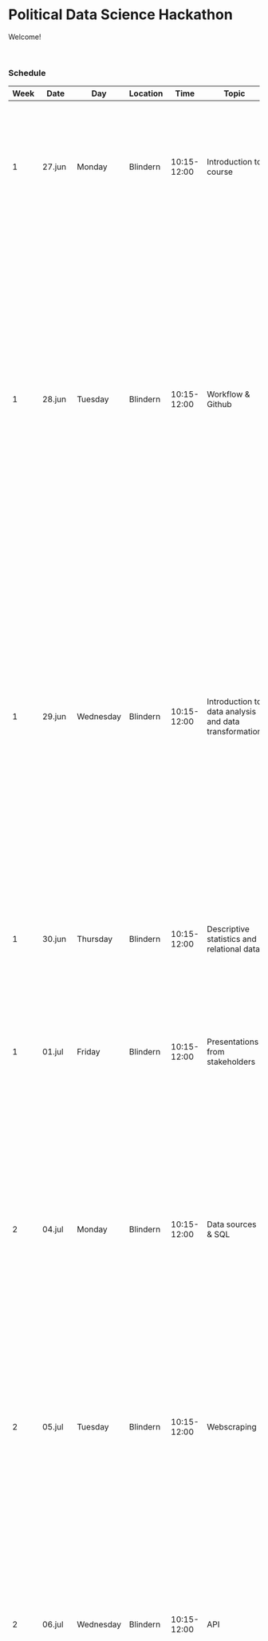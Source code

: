 # Political Data Science Hackathon

Welcome!

<br>

### Schedule

<table class="tg">
<thead>
  <tr>
    <th class="tg-fymr">Week</th>
    <th class="tg-fymr">Date</th>
    <th class="tg-fymr">Day</th>
    <th class="tg-fymr">Location</th>
    <th class="tg-fymr">Time</th>
    <th class="tg-fymr">Topic</th>
    <th class="tg-fymr">Content</th>
  </tr>
</thead>
<tbody>
  <tr>
    <td class="tg-0pky">1</td>
    <td class="tg-0pky">27.jun</td>
    <td class="tg-0pky">Monday</td>
    <td class="tg-0pky">Blindern</td>
    <td class="tg-0pky">10:15-12:00</td>
    <td class="tg-0pky">Introduction to course</td>
    <td class="tg-0pky"><span style="font-weight:bold">Lecture</span>:<br> Introduction to the course<br> Divide into teams<br> How to organize work within teams<br>     <br> <span style="font-weight:bold">Lab</span>:<br> Strength test<br> Team work activities</td>
  </tr>
  <tr>
    <td class="tg-0pky">1</td>
    <td class="tg-0pky">28.jun</td>
    <td class="tg-0pky">Tuesday</td>
    <td class="tg-0pky">Blindern</td>
    <td class="tg-0pky">10:15-12:00</td>
    <td class="tg-0pky">Workflow &amp; Github</td>
    <td class="tg-0pky"><span style="font-weight:bold">Lecture</span>:     <br> Introduction to R and RStudio.<br> Writing and running code, calling functions<br> Introduction to RMarkdown &amp; Jupyter Notebooks<br> Paths and directories, where does your analysis live<br> Github: What is it, why use it, how to create a github account and shared   repository, basic git commands.<br>     <br>     <br><span style="font-weight:bold">Lab</span>:   <br> Practical tasks<br> Set up shared repository<br> Work with pushing and pulling code</td>
  </tr>
  <tr>
    <td class="tg-0pky">1</td>
    <td class="tg-0pky">29.jun</td>
    <td class="tg-0pky">Wednesday</td>
    <td class="tg-0pky">Blindern</td>
    <td class="tg-0pky">10:15-12:00</td>
    <td class="tg-0pky">Introduction to data analysis and   data transformation</td>
    <td class="tg-0pky"><span style="font-weight:bold">Lecture:</span><br>Data import<br>Working with objects in R<br>Data structure (dataframe (tibbles), row, column, observation, etc.)<br>Filter rows with filter(); arrange rows with arrange(); select columns with   select(); add new variables with mutate(); grouped summaries with   summarise(); grouped mutates (and filters)<br>     <br><span style="font-weight:bold">Lab</span>:<br> Practical tasks<br> Look at problem statements</td>
  </tr>
  <tr>
    <td class="tg-0pky">1</td>
    <td class="tg-0pky">30.jun</td>
    <td class="tg-0pky">Thursday</td>
    <td class="tg-0pky">Blindern</td>
    <td class="tg-0pky">10:15-12:00</td>
    <td class="tg-0pky">Descriptive statistics and   relational data</td>
    <td class="tg-0pky"><span style="font-weight:bold">Lecture</span>:<br> Univariate descriptive statistics<br> Keys, mutating joins, filtering joins, join problems, set operations.<br>     <br><span style="font-weight:bold">Lab</span>:<br> Practical tasks<br> Look at problem statements</td>
  </tr>
  <tr>
    <td class="tg-0pky">1</td>
    <td class="tg-0pky">01.jul</td>
    <td class="tg-0pky">Friday</td>
    <td class="tg-0pky">Blindern</td>
    <td class="tg-0pky">10:15-12:00</td>
    <td class="tg-0pky">Presentations from stakeholders</td>
    <td class="tg-0pky"><span style="font-weight:bold">Lecture</span>:<br> Presentations from stakeholders<br>     <br><span style="font-weight:bold">Lab</span>:<br> Pick a problem statement</td>
  </tr>
  <tr>
    <td class="tg-0pky">2</td>
    <td class="tg-0pky">04.jul</td>
    <td class="tg-0pky">Monday</td>
    <td class="tg-0pky">Blindern</td>
    <td class="tg-0pky">10:15-12:00</td>
    <td class="tg-0pky">Data sources &amp; SQL</td>
    <td class="tg-0pky"><span style="font-weight:bold">Lecture:</span><br> The difference between structured, unstructured and semi-structured   data.     <br> Understanding different data formats.<br> Get an overview of publicly available datasets.<br> Databases; what is SQL?; commands; examples<br>     <br><span style="font-weight:bold">Lab</span>:<br> Practical tasks<br> Search for datasets and databases relevant to problem statement</td>
  </tr>
  <tr>
    <td class="tg-0pky">2</td>
    <td class="tg-0pky">05.jul</td>
    <td class="tg-0pky">Tuesday</td>
    <td class="tg-0pky">Blindern</td>
    <td class="tg-0pky">10:15-12:00</td>
    <td class="tg-0pky">Webscraping</td>
    <td class="tg-0pky"><span style="font-weight:bold">Lecture</span>:<br> The languages of the web<br> Using Rvest<br>     <br><span style="font-weight:bold">Lab</span>:<br> Practical tasks<br> Search for webpages relevant to problem statement</td>
  </tr>
  <tr>
    <td class="tg-0pky">2</td>
    <td class="tg-0pky">06.jul</td>
    <td class="tg-0pky">Wednesday</td>
    <td class="tg-0pky">Blindern</td>
    <td class="tg-0pky">10:15-12:00</td>
    <td class="tg-0pky">API</td>
    <td class="tg-0pky"><span style="font-weight:bold">Lecture:</span><br> What an API is and how to access data through an API.     <br> Learning how to do webscraping and how to access data through API.   <br> Understand data formats such as xlsx, csv, xml and json.<br> Possibilities and challenges; XML &amp; JSON; RJSONIO; examples<br>     <br> <span style="font-weight:bold">Lab</span>:<br> Practical tasks<br> Search for APIs relevant to problem statement</td>
  </tr>
  <tr>
    <td class="tg-0pky">2</td>
    <td class="tg-0pky">07.jul</td>
    <td class="tg-0pky">Thursday</td>
    <td class="tg-0pky">Blindern</td>
    <td class="tg-0pky">10:15-12:00</td>
    <td class="tg-0pky">Data visualisation with ggplot</td>
    <td class="tg-0pky"><span style="font-weight:bold">Lecture</span>:<br> ggplot philosophy (layers)<br> Visualizing your dependent variable<br> Different plot types: line, scatter, barplot, density - how the convey   different information. <br> Introduction to ggplot and the typical data transformations that go with   it, e.g. gather() and spread().<br> Aesthetic mappings; common problems; facets; geometric objects; statistical   transformations; position adjustments; coordinate systems; the layered   grammar of graphics<br>     <br><span style="font-weight:bold">Lab</span>: <br> Practical tasks<br> Make graphs for the problem statement</td>
  </tr>
  <tr>
    <td class="tg-0pky">2</td>
    <td class="tg-0pky">08.jul</td>
    <td class="tg-0pky">Friday</td>
    <td class="tg-0pky">Blindern</td>
    <td class="tg-0pky">10:15-12:00</td>
    <td class="tg-0pky">Data visualisation with plotly and   Rmarkdown</td>
    <td class="tg-0pky"><span style="font-weight:bold">Lecture: </span><br> Integrate plots and findings in Rmarkdown     <br> How to make things pretty in an RMarkdown file<br> Introduction to plotly and how to make graphs interactive in Rmarkdown<br>     <br> <span style="font-weight:bold">Lab</span>:<br> Practical tasks<br> Add plots and other findings to Rmarkdown file</td>
  </tr>
  <tr>
    <td class="tg-0pky">3</td>
    <td class="tg-0pky">11.jul</td>
    <td class="tg-0pky">Monday</td>
    <td class="tg-0pky">Blindern</td>
    <td class="tg-0pky">10:15-12:00</td>
    <td class="tg-0pky">Bag of words and TF-IDF</td>
    <td class="tg-0pky"><span style="font-weight:bold">Lecture</span>: <br> Text processing<br> Tokenization of unigram and n-gram<br>  Word frequencies<br>  Weighing words; tf-idf<br>     <br><span style="font-weight:bold">Lab</span>:<br> Practical tasks<br> Work on text processing in problem statement if relevant</td>
  </tr>
  <tr>
    <td class="tg-0pky">3</td>
    <td class="tg-0pky">12.jul</td>
    <td class="tg-0pky">Tuesday</td>
    <td class="tg-0pky">Blindern</td>
    <td class="tg-0pky">10:15-12:00</td>
    <td class="tg-0pky">N-grams, tidying and plotting</td>
    <td class="tg-0pky"><span style="font-weight:bold">Lecture:</span><br> Making and tidying a document-term matrix     <br> Making and tidying corpus objects<br> Casting tidy text data into a matrix<br> Plotting text<br>     <br><span style="font-weight:bold">Lab</span>:<br> Practical tasks<br> Work on text processing in problem statement if relevant</td>
  </tr>
  <tr>
    <td class="tg-0pky">3</td>
    <td class="tg-0pky">13.jul</td>
    <td class="tg-0pky">Wednesday</td>
    <td class="tg-0pky">Blindern</td>
    <td class="tg-0pky">10:15-12:00</td>
    <td class="tg-0pky">Topic modelling</td>
    <td class="tg-0pky"><span style="font-weight:bold">Lecture:</span><br> Topic models     <br> <br><span style="font-weight:bold">Lab</span>:<br> Practical tasks<br> Work on text processing in problem statement if relevant</td>
  </tr>
  <tr>
    <td class="tg-0pky">4</td>
    <td class="tg-0pky">18.jul</td>
    <td class="tg-0pky">Monday</td>
    <td class="tg-0pky">SSB</td>
    <td class="tg-0pky">10:15-12:00</td>
    <td class="tg-0pky">Machine learning introduction</td>
    <td class="tg-0pky"><span style="font-weight:bold">Lecture:</span><br> Give an intuitive (non-mathematical) approach to population, sample, estimation, uncertainty and inference.     <br> What prediction is and how it differs from descriptive statistics and   causal analysis.<br> Introduce supervised learning and unsupervised learning.<br> Introduce classification and regression.<br> Concepts such as bias-variance tradeoff, training- and test-data,   overfitting, etc.<br>     <br><span style="font-weight:bold">Lab</span>:<br> Practical tasks<br> Use basic models in problem statement</td>
  </tr>
  <tr>
    <td class="tg-0pky">4</td>
    <td class="tg-0pky">19.jul</td>
    <td class="tg-0pky">Tuesday</td>
    <td class="tg-0pky">SSB</td>
    <td class="tg-0pky">10:15-12:00</td>
    <td class="tg-0pky">Models</td>
    <td class="tg-0pky"><span style="font-weight:bold">Lecture:</span><br> Algorithms vs models     <br> Modeling limitations; data training; linear regression; multivariate   regression; regularization; polynomial regression<br>     <br><span style="font-weight:bold">Lab</span>:<br> Practical tasks<br> Use basic models in problem statement</td>
  </tr>
  <tr>
    <td class="tg-0pky">4</td>
    <td class="tg-0pky">20.jul</td>
    <td class="tg-0pky">Wednesday</td>
    <td class="tg-0pky">SSB</td>
    <td class="tg-0pky">10:15-12:00</td>
    <td class="tg-0pky">Supervised learning: Regression</td>
    <td class="tg-0pky"><span style="font-weight:bold">Lecture:</span><br> Supervised models; regression; lasso &amp; ridge (?) <br><br><span style="font-weight:bold">Lab</span>:<br> Practical tasks<br> Look at the possibility of using supervised learning in problem statement</td>
  </tr>
  <tr>
    <td class="tg-0pky">4</td>
    <td class="tg-0pky">21.jul</td>
    <td class="tg-0pky">Thursday</td>
    <td class="tg-0pky">SSB</td>
    <td class="tg-0pky">10:15-12:00</td>
    <td class="tg-0pky">Supervised learning:   Classification</td>
    <td class="tg-0pky"><span style="font-weight:bold">Lecture:</span><br> Classification with logistic regression; support vector machines     <br><br><span style="font-weight:bold">Lab</span>:<br> Practical tasks<br> Look at the possibility of using supervised learning in problem statement</td>
  </tr>
  <tr>
    <td class="tg-0pky">4</td>
    <td class="tg-0pky">22.jul</td>
    <td class="tg-0pky">Friday</td>
    <td class="tg-0pky">SSB</td>
    <td class="tg-0pky">10:15-12:00</td>
    <td class="tg-0pky">Loss functions</td>
    <td class="tg-0pky"><span style="font-weight:bold">Lecture:</span><br> Regression: Goodness-of-fit; root MSE;      <br> Classification: confusion matrices and ROC-curves.<br> Cross-validation<br>     <br><span style="font-weight:bold">Lab</span>:<br> Practical tasks<br> Experiment with loss functions if supervised learning is applied in problem   statement</td>
  </tr>
  <tr>
    <td class="tg-0pky">5</td>
    <td class="tg-0pky">25.jul</td>
    <td class="tg-0pky">Monday</td>
    <td class="tg-0pky">SSB</td>
    <td class="tg-0pky">10:15-12:00</td>
    <td class="tg-0pky">Unsupervised learning</td>
    <td class="tg-0pky"><span style="font-weight:bold">Lecture</span>:<br> Unsupervised learning - what is it and why use it?<br> Introduction to PCA and K-means clustering.<br>     <br><span style="font-weight:bold">Lab</span>:<br> Practical tasks<br> Look at the possibility of using unsupervised learning in problem statement</td>
  </tr>
  <tr>
    <td class="tg-0pky">5</td>
    <td class="tg-0pky">26.jul</td>
    <td class="tg-0pky">Tuesday</td>
    <td class="tg-0pky">SSB</td>
    <td class="tg-0pky">10:15-12:00</td>
    <td class="tg-0pky">Text and machine learning</td>
    <td class="tg-0pky"><span style="font-weight:bold">Lecture</span>:<br> Machine learning with text<br>     <br><span style="font-weight:bold">Lab</span>:<br> Practical tasks<br> Apply machine learning with text if relevant to problem statement</td>
  </tr>
  <tr>
    <td class="tg-0pky">5</td>
    <td class="tg-0pky">27.jul</td>
    <td class="tg-0pky">Wednesday</td>
    <td class="tg-0pky">SSB</td>
    <td class="tg-0pky">10:15-12:00</td>
    <td class="tg-0pky">Deployment &amp; iterative work</td>
    <td class="tg-0pky"><span style="font-weight:bold">Lecture:</span><br> Working with stakeholders    <br> Iterative work<br> How to make your Rmarkdown accessible via the internet ("deployment").   <br>     <br><span style="font-weight:bold">Lab</span>:<br> Deploy your Rmarkdown file</td>
  </tr>
  <tr>
    <td class="tg-0pky">5</td>
    <td class="tg-0pky">28.jul</td>
    <td class="tg-0pky">Thursday</td>
    <td class="tg-0pky">SSB</td>
    <td class="tg-0pky">10:15-12:00</td>
    <td class="tg-0pky">IT knowledge</td>
    <td class="tg-0pky"><span style="font-weight:bold">Lecture:</span><br> How to scale up your project. Learn about CPU, GPU, RAM etc. - why it   matters and how to optimize it.      <br> Quick introduction to how to access external servers such as google cloud or amazon. <br> Dictionary of IT language (e.g. Kubernetes, Docker, Azure pipelines.)   <br>     <br><span style="font-weight:bold">Lab</span>:<br> Work on problem statement</td>
  </tr>
  <tr>
    <td class="tg-0pky">5</td>
    <td class="tg-0pky">29.jul</td>
    <td class="tg-0pky">Friday</td>
    <td class="tg-0pky">SSB</td>
    <td class="tg-0pky">10:15-12:00</td>
    <td class="tg-0pky">Open day</td>
    <td class="tg-0pky"><span style="font-weight:bold">Lecture:</span><br> Common pitfalls when conveying info from data.     <br> Ethical considerations.<br>     <br><span style="font-weight:bold">Lab</span>:<br> Work on problem statement</td>
  </tr>
  <tr>
    <td class="tg-0pky">6</td>
    <td class="tg-0pky">01.aug</td>
    <td class="tg-0pky">Monday</td>
    <td class="tg-0pky">SSB</td>
    <td class="tg-0pky">10:15-12:00</td>
    <td class="tg-0pky">Case</td>
    <td class="tg-0pky"><span style="font-weight:bold">Lecture</span>:<br>     ---<br>     <br><span style="font-weight:bold">Lab</span>:<br> Work on problem statement</td>
  </tr>
  <tr>
    <td class="tg-0pky">6</td>
    <td class="tg-0pky">02.aug</td>
    <td class="tg-0pky">Tuesday</td>
    <td class="tg-0pky">SSB</td>
    <td class="tg-0pky">10:15-12:00</td>
    <td class="tg-0pky">Case</td>
    <td class="tg-0pky"><span style="font-weight:bold">Lecture:</span><br> NORA - AI, strategier og utfordringer     <br><br><span style="font-weight:bold">Lab</span>:<br> Work on problem statement</td>
  </tr>
  <tr>
    <td class="tg-0pky">6</td>
    <td class="tg-0pky">03.aug</td>
    <td class="tg-0pky">Wednesday</td>
    <td class="tg-0pky">SSB</td>
    <td class="tg-0pky">10:15-12:00</td>
    <td class="tg-0pky">Case</td>
    <td class="tg-0pky"><span style="font-weight:bold">Lecture:</span><br>     ---   <br>  <br><span style="font-weight:bold">Lab</span>:<br> Work on problem statement</td>
  </tr>
  <tr>
    <td class="tg-0pky">6</td>
    <td class="tg-0pky">04.aug</td>
    <td class="tg-0pky">Thursday</td>
    <td class="tg-0pky">SSB</td>
    <td class="tg-0pky">10:15-12:00</td>
    <td class="tg-0pky">Final presentations</td>
    <td class="tg-0pky"><span style="font-weight:bold">Final presentations</span></td>
  </tr>
</tbody>
</table>
